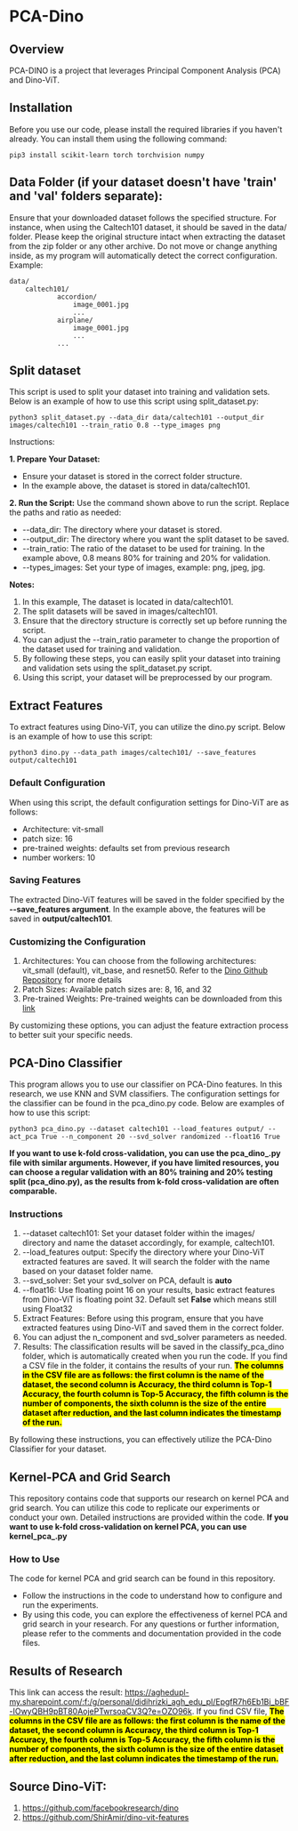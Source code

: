 
# PCA-Dino

## Overview
PCA-DINO is a project that leverages Principal Component Analysis (PCA) and Dino-ViT.

## Installation

Before you use our code, please install the required libraries if you haven't already. You can install them using the following command:

```
pip3 install scikit-learn torch torchvision numpy
```

## Data Folder (if your dataset doesn't have 'train' and 'val' folders separate):
Ensure that your downloaded dataset follows the specified structure. For instance, when using the Caltech101 dataset, it should be saved in the data/ folder. Please keep the original structure intact when extracting the dataset from the zip folder or any other archive. Do not move or change anything inside, as my program will automatically detect the correct configuration. Example:

```
data/
    caltech101/
            accordion/
                image_0001.jpg
                ...
            airplane/
                image_0001.jpg
                ...
            ...
```

## Split dataset

This script is used to split your dataset into training and validation sets. Below is an example of how to use this script using split_dataset.py:

```
python3 split_dataset.py --data_dir data/caltech101 --output_dir images/caltech101 --train_ratio 0.8 --type_images png
```
Instructions:

**1. Prepare Your Dataset:**
* Ensure your dataset is stored in the correct folder structure.
* In the example above, the dataset is stored in data/caltech101.

**2. Run the Script:**
Use the command shown above to run the script. Replace the paths and ratio as needed:
* --data_dir: The directory where your dataset is stored.
* --output_dir: The directory where you want the split dataset to be saved.
* --train_ratio: The ratio of the dataset to be used for training. In the example above, 0.8 means 80% for training and 20% for validation.
* --types_images: Set your type of images, example: png, jpeg, jpg.

**Notes:**
1. In this example, The dataset is located in data/caltech101.
2. The split datasets will be saved in images/caltech101.
3. Ensure that the directory structure is correctly set up before running the script.
4. You can adjust the --train_ratio parameter to change the proportion of the dataset used for training and validation.
5. By following these steps, you can easily split your dataset into training and validation sets using the split_dataset.py script.
6. Using this script, your dataset will be preprocessed by our program.

## Extract Features
To extract features using Dino-ViT, you can utilize the dino.py script. Below is an example of how to use this script:
```
python3 dino.py --data_path images/caltech101/ --save_features output/caltech101
```
### Default Configuration
When using this script, the default configuration settings for Dino-ViT are as follows:
* Architecture: vit-small
* patch size: 16
* pre-trained weights: defaults set from previous research
* number workers: 10

### Saving Features
The extracted Dino-ViT features will be saved in the folder specified by the **--save_features argument**. In the example above, the features will be saved in **output/caltech101**.

### Customizing the Configuration
1. Architectures: You can choose from the following architectures: vit_small (default), vit_base, and resnet50. Refer to the [Dino Github Repository](https://github.com/facebookresearch/dino) for more details 
2. Patch Sizes: Available patch sizes are: 8, 16, and 32
3. Pre-trained Weights: Pre-trained weights can be downloaded from this [link](https://github.com/facebookresearch/dino)

By customizing these options, you can adjust the feature extraction process to better suit your specific needs.

## PCA-Dino Classifier
This program allows you to use our classifier on PCA-Dino features. In this research, we use KNN and SVM classifiers. The configuration settings for the classifier can be found in the pca_dino.py code. Below are examples of how to use this script:

```
python3 pca_dino.py --dataset caltech101 --load_features output/ --act_pca True --n_component 20 --svd_solver randomized --float16 True
```
**If you want to use k-fold cross-validation, you can use the pca_dino_.py file with similar arguments. However, if you have limited resources, you can choose a regular validation with an 80% training and 20% testing split (pca_dino.py), as the results from k-fold cross-validation are often comparable.**

### Instructions
1. --dataset caltech101: Set your dataset folder within the images/ directory and name the dataset accordingly, for example, caltech101.
2. --load_features output: Specify the directory where your Dino-ViT extracted features are saved. It will search the folder with the name based on your dataset folder name.
3. --svd_solver: Set your svd_solver on PCA, default is **auto**
4. --float16: Use floating point 16 on your results, basic extract features from Dino-ViT is floating point 32. Default set **False** which means still using Float32
5. Extract Features: Before using this program, ensure that you have extracted features using Dino-ViT and saved them in the correct folder.
6. You can adjust the n_component and svd_solver parameters as needed.
7. Results: The classification results will be saved in the classify_pca_dino folder, which is automatically created when you run the code. If you find a CSV file in the folder, it contains the results of your run. **<mark> The columns in the CSV file are as follows: the first column is the name of the dataset, the second column is Accuracy, the third column is Top-1 Accuracy, the fourth column is Top-5 Accuracy, the fifth column is the number of components, the sixth column is the size of the entire dataset after reduction, and the last column indicates the timestamp of the run.**
   
By following these instructions, you can effectively utilize the PCA-Dino Classifier for your dataset.

## Kernel-PCA and Grid Search
This repository contains code that supports our research on kernel PCA and grid search. You can utilize this code to replicate our experiments or conduct your own. Detailed instructions are provided within the code. **If you want to use k-fold cross-validation on kernel PCA, you can use kernel_pca_.py**

### How to Use
The code for kernel PCA and grid search can be found in this repository.
* Follow the instructions in the code to understand how to configure and run the experiments.
* By using this code, you can explore the effectiveness of kernel PCA and grid search in your research. For any questions or further information, please refer to the comments and documentation provided in the code files.

## Results of Research 
This link can access the result: 
https://aghedupl-my.sharepoint.com/:f:/g/personal/didihrizki_agh_edu_pl/EpgfR7h6Eb1Bi_bBF-IOwyQBH9pBT80AojePTwrsoaCV3Q?e=OZO96k. 
If you find CSV file, **<mark> The columns in the CSV file are as follows: the first column is the name of the dataset, the second column is Accuracy, the third column is Top-1 Accuracy, the fourth column is Top-5 Accuracy, the fifth column is the number of components, the sixth column is the size of the entire dataset after reduction, and the last column indicates the timestamp of the run.**

## Source Dino-ViT:
1. https://github.com/facebookresearch/dino
2. https://github.com/ShirAmir/dino-vit-features

